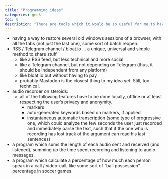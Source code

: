 ```yaml
---
title: "Programming ideas"
categories: geek
toc: 0
description: "There are tools which it would be so useful for me to have but I can’t find the right scripts/programs/apps to accomplish the missing tools’ purposes."
---
```


- having a way to restore several old windows sessions of a browser, with all the tabs (not just the last one), some sort of batch reopen.
- RSS / Telegram channel / bloat.io ... a unique, universal and simple method to share stuff
	- like a RSS feed, but less technical and more social
	- like a Telegram channel, but not depending on Telegram (thus, it should be independent from any platform)
	- like bloat.io but without having to pay
	- probably Mastodon is the closest thing to my idea yet. Still, too technical.
- audio recorder on steroids:
	- all of the following features have to be done locally, offline or at least respecting the user’s privacy and anonymity.
		- markers
		- auto-generated keywords based on markers, if applied
		- instantaneous automatic transcription (some type of progressive one, which could analyze the few seconds the user just recorded and immediately parse the text, such that if the one who is recording has lost track of the argument can read his last sentences)
- a program which sums the length of each audio sent and received (and listened), summing up the time spent recording and listening to audio messages.
- a program which calculate a percentage of how much each person speak in a call / video-call, like some sort of “ball possession” percentage in soccer games.
